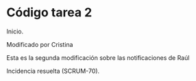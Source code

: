 # Código tarea 2

Inicio.

Modificado por Cristina 

Esta es la segunda modificación sobre las notificaciones de Raúl

Incidencia resuelta (SCRUM-70).
